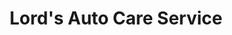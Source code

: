 ---
title: "Lord's Auto Care Service"
url: /streamwood/lords-auto-care-service/
shop: Autowerkstatt
---
